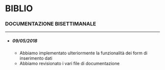# BIBLIO
### DOCUMENTAZIONE BISETTIMANALE
***
- ##### 09/05/2018
    - Abbiamo implementato ulteriormente la funzionalità dei form di inserimento dati
    - Abbiamo revisionato i vari file di documentazione 

